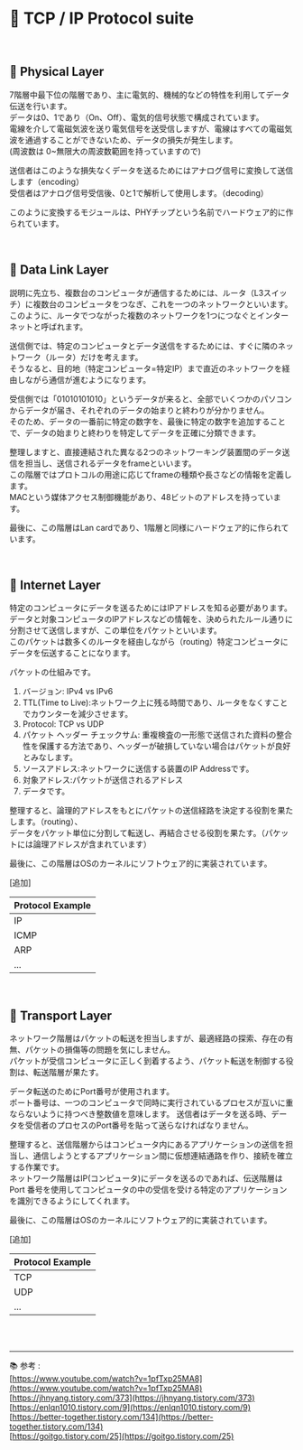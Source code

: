 # 🔑 TCP / IP Protocol suite

<br>

## 📌 Physical Layer

7階層中最下位の階層であり、主に電気的、機械的などの特性を利用してデータ伝送を行います。<br>
データは0、1であり（On、Off）、電気的信号状態で構成されています。<br>
電線を介して電磁気波を送り電気信号を送受信しますが、電線はすべての電磁気波を通過することができないため、データの損失が発生します。<br>
(周波数は 0~無限大の周波数範囲を持っていますので)<br>

送信者はこのような損失なくデータを送るためにはアナログ信号に変換して送信します（encoding）<br>
受信者はアナログ信号受信後、0と1で解析して使用します。（decoding）<br>

このように変換するモジュールは、PHYチップという名前でハードウェア的に作られています。

<br>

## 📌 Data Link Layer

説明に先立ち、複数台のコンピュータが通信するためには、ルータ（L3スイッチ）に複数台のコンピュータをつなぎ、これを一つのネットワークといいます。<br>
このように、ルータでつながった複数のネットワークを1つにつなぐとインターネットと呼ばれます。<br>

送信側では、特定のコンピュータとデータ送信をするためには、すぐに隣のネットワーク（ルータ）だけを考えます。<br>
そうなると、目的地（特定コンピュータ=特定IP）まで直近のネットワークを経由しながら通信が進むようになります。<br>

受信側では「01010101010」というデータが来ると、全部でいくつかのパソコンからデータが届き、それぞれのデータの始まりと終わりが分かりません。<br>
そのため、データの一番前に特定の数字を、最後に特定の数字を追加することで、データの始まりと終わりを特定してデータを正確に分類できます。<br>

整理しますと、直接連結された異なる2つのネットワーキング装置間のデータ送信を担当し、送信されるデータをframeといいます。<br>
この階層ではプロトコルの用途に応じてframeの種類や長さなどの情報を定義します。<br>
MACという媒体アクセス制御機能があり、48ビットのアドレスを持っています。<br>

最後に、この階層はLan cardであり、1階層と同様にハードウェア的に作られています。

<br>

## 📌 Internet Layer

特定のコンピュータにデータを送るためにはIPアドレスを知る必要があります。<br>
データと対象コンピュータのIPアドレスなどの情報を、決められたルール通りに分割させて送信しますが、この単位をパケットといいます。<br>
このパケットは数多くのルータを経由しながら（routing）特定コンピュータにデータを伝送することになります。<br>

パケットの仕組みです。
1. バージョン: IPv4 vs IPv6
2. TTL(Time to Live):ネットワーク上に残る時間であり、ルータをなくすことでカウンターを減少させます。
3. Protocol: TCP vs UDP
4. パケット ヘッダー チェックサム: 重複検査の一形態で送信された資料の整合性を保護する方法であり、ヘッダーが破損していない場合はパケットが良好とみなします。
5. ソースアドレス:ネットワークに送信する装置のIP Addressです。
6. 対象アドレス:パケットが送信されるアドレス
7. データです。

整理すると、論理的アドレスをもとにパケットの送信経路を決定する役割を果たします。（routing）、<br>
データをパケット単位に分割して転送し、再結合させる役割を果たす。（パケットには論理アドレスが含まれています）

最後に、この階層はOSのカーネルにソフトウェア的に実装されています。

[追加]

|Protocol Example|
|---|
|IP|
|ICMP|
|ARP|
|...|

<br>

## 📌 Transport Layer

ネットワーク階層はパケットの転送を担当しますが、最適経路の探索、存在の有無、パケットの損傷等の問題を気にしません。<br>
パケットが受信コンピュータに正しく到着するよう、パケット転送を制御する役割は、転送階層が果たす。

データ転送のためにPort番号が使用されます。<br>
ポート番号は、一つのコンピュータで同時に実行されているプロセスが互いに重ならないように持つべき整数値を意味します。
送信者はデータを送る時、データを受信者のプロセスのPort番号を貼って送らなければなりません。<br>

整理すると、送信階層からはコンピュータ内にあるアプリケーションの送信を担当し、通信しようとするアプリケーション間に仮想連結通路を作り、接続を確立する作業です。<br>
ネットワーク階層はIP(コンピュータ)にデータを送るのであれば、伝送階層はPort 番号を使用してコンピュータの中の受信を受ける特定のアプリケーションを識別できるようにしてくれます。

最後に、この階層はOSのカーネルにソフトウェア的に実装されています。

[追加]

|Protocol Example|
|---|
|TCP|
|UDP|
|...|

<br>
<br>

---

📚 参考 : <br>
[https://www.youtube.com/watch?v=1pfTxp25MA8](https://www.youtube.com/watch?v=1pfTxp25MA8)
<br>
[https://jhnyang.tistory.com/373](https://jhnyang.tistory.com/373)
<br>
[https://enlqn1010.tistory.com/9](https://enlqn1010.tistory.com/9)
<br>
[https://better-together.tistory.com/134](https://better-together.tistory.com/134)
<br>
[https://goitgo.tistory.com/25](https://goitgo.tistory.com/25)
